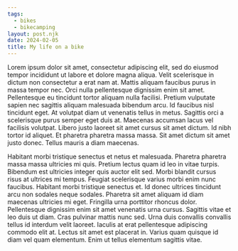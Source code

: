 ```yaml
---
tags: 
  - bikes
  - bikecamping
layout: post.njk
date: 2024-02-05
title: My life on a bike
---
```


Lorem ipsum dolor sit amet, consectetur adipiscing elit, sed do eiusmod tempor incididunt ut labore et dolore magna aliqua. Velit scelerisque in dictum non consectetur a erat nam at. Mattis aliquam faucibus purus in massa tempor nec. Orci nulla pellentesque dignissim enim sit amet. Pellentesque eu tincidunt tortor aliquam nulla facilisi. Pretium vulputate sapien nec sagittis aliquam malesuada bibendum arcu. Id faucibus nisl tincidunt eget. At volutpat diam ut venenatis tellus in metus. Sagittis orci a scelerisque purus semper eget duis at. Maecenas accumsan lacus vel facilisis volutpat. Libero justo laoreet sit amet cursus sit amet dictum. Id nibh tortor id aliquet. Et pharetra pharetra massa massa. Sit amet dictum sit amet justo donec. Tellus mauris a diam maecenas.

Habitant morbi tristique senectus et netus et malesuada. Pharetra pharetra massa massa ultricies mi quis. Pretium lectus quam id leo in vitae turpis. Bibendum est ultricies integer quis auctor elit sed. Morbi blandit cursus risus at ultrices mi tempus. Feugiat scelerisque varius morbi enim nunc faucibus. Habitant morbi tristique senectus et. Id donec ultrices tincidunt arcu non sodales neque sodales. Pharetra sit amet aliquam id diam maecenas ultricies mi eget. Fringilla urna porttitor rhoncus dolor. Pellentesque dignissim enim sit amet venenatis urna cursus. Sagittis vitae et leo duis ut diam. Cras pulvinar mattis nunc sed. Urna duis convallis convallis tellus id interdum velit laoreet. Iaculis at erat pellentesque adipiscing commodo elit at. Lectus sit amet est placerat in. Varius quam quisque id diam vel quam elementum. Enim ut tellus elementum sagittis vitae.